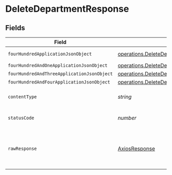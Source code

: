 # DeleteDepartmentResponse


## Fields

| Field                                                                                                                                          | Type                                                                                                                                           | Required                                                                                                                                       | Description                                                                                                                                    |
| ---------------------------------------------------------------------------------------------------------------------------------------------- | ---------------------------------------------------------------------------------------------------------------------------------------------- | ---------------------------------------------------------------------------------------------------------------------------------------------- | ---------------------------------------------------------------------------------------------------------------------------------------------- |
| `fourHundredApplicationJsonObject`                                                                                                             | [operations.DeleteDepartmentResponseBody](../../models/operations/deletedepartmentresponsebody.md)                                             | :heavy_minus_sign:                                                                                                                             | Precondition failed                                                                                                                            |
| `fourHundredAndOneApplicationJsonObject`                                                                                                       | [operations.DeleteDepartmentDepartmentsResponseBody](../../models/operations/deletedepartmentdepartmentsresponsebody.md)                       | :heavy_minus_sign:                                                                                                                             | Unauthenticated                                                                                                                                |
| `fourHundredAndThreeApplicationJsonObject`                                                                                                     | [operations.DeleteDepartmentDepartmentsResponseResponseBody](../../models/operations/deletedepartmentdepartmentsresponseresponsebody.md)       | :heavy_minus_sign:                                                                                                                             | Forbidden                                                                                                                                      |
| `fourHundredAndFourApplicationJsonObject`                                                                                                      | [operations.DeleteDepartmentDepartmentsResponse404ResponseBody](../../models/operations/deletedepartmentdepartmentsresponse404responsebody.md) | :heavy_minus_sign:                                                                                                                             | Not Found                                                                                                                                      |
| `contentType`                                                                                                                                  | *string*                                                                                                                                       | :heavy_check_mark:                                                                                                                             | HTTP response content type for this operation                                                                                                  |
| `statusCode`                                                                                                                                   | *number*                                                                                                                                       | :heavy_check_mark:                                                                                                                             | HTTP response status code for this operation                                                                                                   |
| `rawResponse`                                                                                                                                  | [AxiosResponse](https://axios-http.com/docs/res_schema)                                                                                        | :heavy_minus_sign:                                                                                                                             | Raw HTTP response; suitable for custom response parsing                                                                                        |